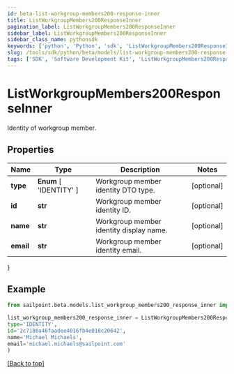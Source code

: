 ```yaml
---
id: beta-list-workgroup-members200-response-inner
title: ListWorkgroupMembers200ResponseInner
pagination_label: ListWorkgroupMembers200ResponseInner
sidebar_label: ListWorkgroupMembers200ResponseInner
sidebar_class_name: pythonsdk
keywords: ['python', 'Python', 'sdk', 'ListWorkgroupMembers200ResponseInner', 'BetaListWorkgroupMembers200ResponseInner'] 
slug: /tools/sdk/python/beta/models/list-workgroup-members200-response-inner
tags: ['SDK', 'Software Development Kit', 'ListWorkgroupMembers200ResponseInner', 'BetaListWorkgroupMembers200ResponseInner']
---
```


# ListWorkgroupMembers200ResponseInner

Identity of workgroup member.

## Properties

Name | Type | Description | Notes
------------ | ------------- | ------------- | -------------
**type** |  **Enum** [  'IDENTITY' ] | Workgroup member identity DTO type. | [optional] 
**id** | **str** | Workgroup member identity ID. | [optional] 
**name** | **str** | Workgroup member identity display name. | [optional] 
**email** | **str** | Workgroup member identity email. | [optional] 
}

## Example

```python
from sailpoint.beta.models.list_workgroup_members200_response_inner import ListWorkgroupMembers200ResponseInner

list_workgroup_members200_response_inner = ListWorkgroupMembers200ResponseInner(
type='IDENTITY',
id='2c7180a46faadee4016fb4e018c20642',
name='Michael Michaels',
email='michael.michaels@sailpoint.com'
)

```
[[Back to top]](#) 

